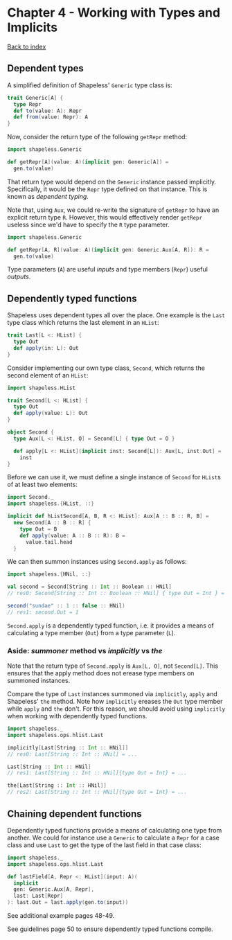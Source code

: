 # Chapter 4 - Working with Types and Implicits
[Back to index](index.md)

## Dependent types
A simplified definition of Shapeless' `Generic` type class is:

```scala
trait Generic[A] {
  type Repr
  def to(value: A): Repr
  def from(value: Repr): A
}
```

Now, consider the return type of the following `getRepr` method:

```scala
import shapeless.Generic

def getRepr[A](value: A)(implicit gen: Generic[A]) =
  gen.to(value)
```

That return type would depend on the `Generic` instance passed implicitly. Specifically, it would be the `Repr` type defined on that instance. This is known as _dependent typing_.

Note that, using `Aux`, we could re-write the signature of `getRepr` to have an explicit return type `R`. However, this would effectively render `getRepr` useless since we'd have to specify the `R` type parameter.

```scala
import shapeless.Generic

def getRepr[A, R](value: A)(implicit gen: Generic.Aux[A, R]): R =
  gen.to(value)
```

Type parameters (`A`) are useful _inputs_ and type members (`Repr`) useful _outputs_.

## Dependently typed functions
Shapeless uses dependent types all over the place. One example is the `Last` type class which returns the last element in an `HList`:

```scala
trait Last[L <: HList] {
  type Out
  def apply(in: L): Out
}
```

Consider implementing our own type class, `Second`, which returns the second element of an `HList`:

```scala
import shapeless.HList

trait Second[L <: HList] {
  type Out
  def apply(value: L): Out
}

object Second {
  type Aux[L <: HList, O] = Second[L] { type Out = O }

  def apply[L <: HList](implicit inst: Second[L]): Aux[L, inst.Out] =
    inst
}
```

Before we can use it, we must define a single instance of `Second` for `HList`s of at least two elements:

```scala
import Second._
import shapeless.{HList, ::}

implicit def hListSecond[A, B, R <: HList]: Aux[A :: B :: R, B] =
  new Second[A :: B :: R] {
    type Out = B
    def apply(value: A :: B :: R): B =
      value.tail.head
  }
```

We can then summon instances using `Second.apply` as follows:

```scala
import shapeless.{HNil, ::}

val second = Second[String :: Int :: Boolean :: HNil]
// res0: Second[String :: Int :: Boolean :: HNil] { type Out = Int } = ...

second("sundae" :: 1 :: false :: HNil)
// res1: second.Out = 1
```

`Second.apply` is a dependently typed function, i.e. it provides a means of calculating a type member (`Out`) from a type parameter (`L`).

### Aside: _summoner_ method vs _implicitly_ vs _the_
Note that the return type of `Second.apply` is `Aux[L, O]`, not `Second[L]`. This ensures that the apply method does not erease type members on summoned instances.

Compare the type of `Last` instances summoned via `implicitly`, `apply` and Shapeless' `the` method. Note how `implicitly` ereases the `Out` type member while `apply` and `the` don't. For this reason, we should avoid using `implicitly` when working with dependently typed functions.

```scala
import shapeless._
import shapeless.ops.hlist.Last

implicitly[Last[String :: Int :: HNil]]
// res0: Last[String :: Int :: HNil] = ...

Last[String :: Int :: HNil]
// res1: Last[String :: Int :: HNil]{type Out = Int} = ...

the[Last[String :: Int :: HNil]]
// res2: Last[String :: Int :: HNil]{type Out = Int} = ...
```

## Chaining dependent functions
Dependently typed functions provide a means of calculating one type from another. We could for instance use a `Generic` to calculate a `Repr` for a case class and use `Last` to get the type of the last field in that case class:

```scala
import shapeless._
import shapeless.ops.hlist.Last

def lastField[A, Repr <: HList](input: A)(
  implicit
  gen: Generic.Aux[A, Repr],
  last: Last[Repr]
): last.Out = last.apply(gen.to(input))
```

See additional example pages 48-49.

See guidelines page 50 to ensure dependently typed functions compile.
